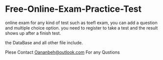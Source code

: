 # Free-Online-Exam-Practice-Test

online exam for any kind of test such as toefl exam, you can add a question and multiple choice option.  you need to register to take a test and the result shows up after a finish test. 

the DataBase and all other file include. 

Plese Contact Oananbeh@outlook.com For any Qustions
